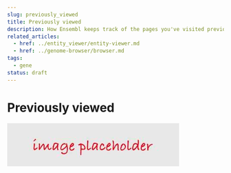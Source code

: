 ```yaml
---
slug: previously_viewed
title: Previously viewed
description: How Ensembl keeps track of the pages you've visited previously
related_articles:
  - href: ../entity_viewer/entity-viewer.md
  - href: ../genome-browser/browser.md
tags:
  - gene
status: draft
---
```


# Previously viewed

![](../../../../placeholder.jpg)
